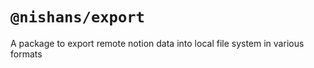 # `@nishans/export`

A package to export remote notion data into local file system in various formats
